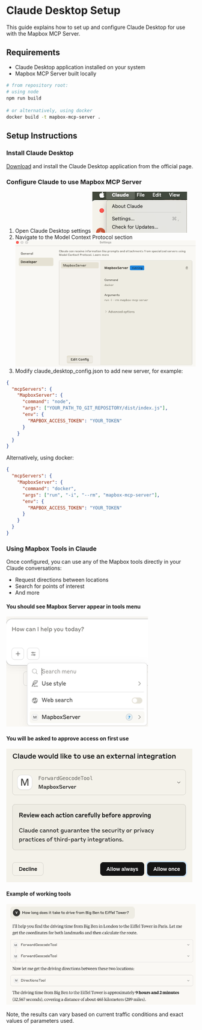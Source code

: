# Claude Desktop Setup

This guide explains how to set up and configure Claude Desktop for use with the Mapbox MCP Server.

## Requirements

- Claude Desktop application installed on your system
- Mapbox MCP Server built locally

```sh
# from repository root:
# using node
npm run build

# or alternatively, using docker
docker build -t mapbox-mcp-server .
```

## Setup Instructions

### Install Claude Desktop

[Download](https://claude.ai/download) and install the Claude Desktop application from the official page.

### Configure Claude to use Mapbox MCP Server

1. Open Claude Desktop settings
   ![Open settings](images/claude-desktop-settings.png)
1. Navigate to the Model Context Protocol section
   ![Navigate to MCP section](images/claude-mcp-section.png)
1. Modify claude_desktop_config.json to add new server, for example:

```json
{
  "mcpServers": {
    "MapboxServer": {
      "command": "node",
      "args": ["YOUR_PATH_TO_GIT_REPOSITORY/dist/index.js"],
      "env": {
        "MAPBOX_ACCESS_TOKEN": "YOUR_TOKEN"
      }
    }
  }
}
```

Alternatively, using docker:

```json
{
  "mcpServers": {
    "MapboxServer": {
      "command": "docker",
      "args": ["run", "-i", "--rm", "mapbox-mcp-server"],
      "env": {
        "MAPBOX_ACCESS_TOKEN": "YOUR_TOKEN"
      }
    }
  }
}
```

### Using Mapbox Tools in Claude

Once configured, you can use any of the Mapbox tools directly in your Claude conversations:

- Request directions between locations
- Search for points of interest
- And more

#### You should see Mapbox Server appear in tools menu

![Mapbox Server appears in tools menu](images/mapbox-server-tools-menu.png)

#### You will be asked to approve access on first use

![Claude asking for permissions on first use](images/claude-permission-prompt.png)

#### Example of working tools

![Example prompt](images/mapbox-tool-example-usage.png)

Note, the results can vary based on current traffic conditions and exact values of parameters used.

